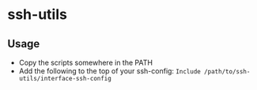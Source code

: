 # ssh-utils

## Usage
- Copy the scripts somewhere in the PATH
- Add the following to the top of your ssh-config: `Include /path/to/ssh-utils/interface-ssh-config`

